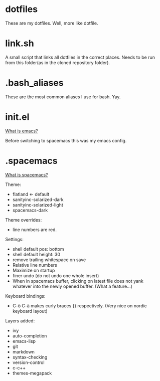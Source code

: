 # dotfiles
These are my dotfiles. Well, more like dotfile.

# link.sh
A small script that links all dotfiles in the correct places.
Needs to be run from this folder(as in the cloned repository folder).

# .bash_aliases
These are the most common aliases I use for bash. Yay.

# init.el
[What is emacs?](https://www.gnu.org/software/emacs/)

Before switching to spacemacs this was my emacs config.

# .spacemacs
[What is spacemacs?](http://spacemacs.org/)


Theme:
* flatland <- default
* sanityinc-solarized-dark
* sanityinc-solarized-light
* spacemacs-dark

Theme overrides:
* line numbers are red.

Settings:
* shell default pos: bottom
* shell default height: 30
* remove trailing whitespace on save
* Relative line numbers
* Maximize on startup
* finer undo (do not undo one whole insert)
* When in spacemacs buffer, clicking on latest file does not yank whatever into the newly opened buffer. (What a feature...)

Keyboard bindings:
* C-ö C-ä makes curly braces {} respectively. (Very nice on nordic keyboard layout)

Layers added:
* ivy
* auto-completion
* emacs-lisp
* git
* markdown
* syntax-checking
* version-control
* c-c++
* themes-megapack
